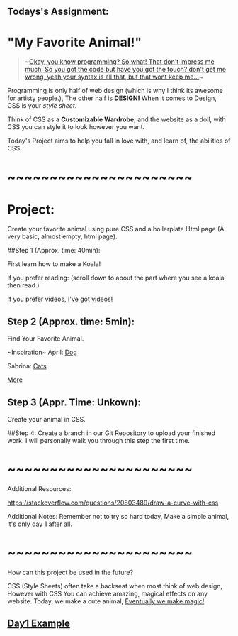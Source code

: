## Todays's Assignment:

# "My Favorite Animal!"

> ~[Okay, you know programming? So what! That don't impress me much, So you got the code but have you got the touch? don't get me wrong, yeah your syntax is all that, but that wont keep me...](https://youtu.be/jQZTK6xJ1Bw?t=15s)~

Programming is only half of web design (which is why I think its awesome for artisty people.), The other half is **DESIGN!** When it comes to Design, CSS is your *style sheet*.

Think of CSS as a **Customizable Wardrobe**, and the website as a doll, with CSS you can style it to look however you want.

Today's Project aims to help you fall in love with, and learn of, the abilities of CSS.

# **~~~~~~~~~~~~~~~~~~~~~~**
# Project:

Create your favorite animal using pure CSS and a boilerplate Html page (A very basic, almost empty, html page).


##Step 1 (Approx. time: 40min):

First learn how to make a Koala!

If you prefer reading: (scroll down to about the part where you see a koala, then read.)

If you prefer videos, [I've got videos!](https://www.youtube.com/watch?annotation_id=annotation_2675912455&feature=iv&src_vid=HpyrfR1DUlc&v=ULhv96NdF_Q)



## Step 2 (Approx. time: 5min):

Find Your Favorite Animal.

~Inspiration~
April: [Dog](http://www.clker.com/cliparts/2/b/4/0/1326834729956044549Cartoon%20Dog.svg.hi.png)

Sabrina: [Cats](https://i.pinimg.com/originals/66/a9/b4/66a9b41a69c30c991066f717796d90a5.jpg)

[More](https://www.pinterest.com/pin/526428643928805267/)


## Step 3 (Appr. Time: Unkown):

Create your animal in CSS.


##Step 4: Create a branch in our Git Repository to upload your finished work.
I will personally walk you through this step the first time.


# **~~~~~~~~~~~~~~~~~~~~~~**
Additional Resources:

https://stackoverflow.com/questions/20803489/draw-a-curve-with-css



Additional Notes:
Remember not to try so hard today, Make a simple animal, it's only day 1 after all.

# **~~~~~~~~~~~~~~~~~~~~~~**

How can this project be used in the future?

CSS (Style Sheets) often take a backseat when most think of web design, However with CSS You can achieve amazing, magical effects on any website.
Today, we make a cute animal, [Eventually we make magic!](https://codepen.io/davidkpiano/pen/kkpGWj)

## [Day1 Example](http://htmlpreview.github.com/?https://github.com/Tc2r1/30-Days-Challenge--WebDesign/blob/master/Day1/_Example/index.html)
